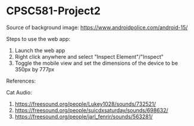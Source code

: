 # CPSC581-Project2

Source of background image: https://www.androidpolice.com/android-15/

Steps to use the web app:

1. Launch the web app
2. Right click anywhere and select "Inspect Element"/"Inspect"
3. Toggle the mobile view and set the dimensions of the device to be 350px by 777px

References:

Cat Audio:
1. https://freesound.org/people/Lukey1028/sounds/732521/
2. https://freesound.org/people/suicdxsaturday/sounds/698632/
3. https://freesound.org/people/jarl_fenrir/sounds/563281/
